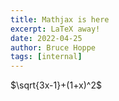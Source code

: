 ```yaml
---
title: Mathjax is here
excerpt: LaTeX away!
date: 2022-04-25
author: Bruce Hoppe
tags: [internal]
---
```


$\sqrt{3x-1}+(1+x)^2$